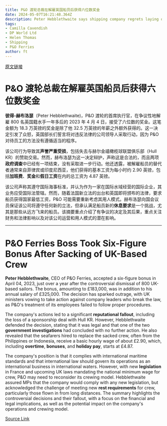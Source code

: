 ```yaml
---
title: P&O 渡轮总裁在解雇英国船员后获得六位数奖金
date: 2024-05-07T16:21:48.364Z
description: Peter Hebblethwaite says shipping company regrets laying off 800 sailors in 2022 but that decision was legal
tags: 
- Camilla Cavendish
- DP World Ltd
- Helen Thomas
- Shipping
- P&O Ferries
author: ft
---
```


[原文链接](https://ft.com/content/68713a8e-c353-40b9-b7c1-6b3c4501c36f)

# P&O 渡轮总裁在解雇英国船员后获得六位数奖金

**彼得-赫布洛瑟**（Peter Hebblethwaite)，P&O 渡轮的首席执行官，在争议性地解雇 800 名英国籍水手一年多后的 2023 年 4 月 4 日，接受了六位数的奖金。这笔金额为 18.3 万英镑的奖金是除了他 32.5 万英镑的年薪之外额外获得的。这一决定引发了众怒，英国部长们誓言将对违反法律的公司领导人采取行动，因为 P&O 对待员工的方法没有遵循适当的程序。

该公司行为导致其**声誉严重受损**，包括失去与赫尔金禧橄榄球联盟俱乐部（Hull KR）的赞助交易。然而，赫布洛瑟为这一决定辩护，声称这是合法的，而且两项**政府调查**中已经有一项结束，没有采取进一步行动。他还透露，被解雇船员的替代者通常来自菲律宾或印度尼西亚，他们获得的基本工资为每小时约 2.90 英镑，包括**加班费**、**奖金**和**假日工资**在内的总工资为 4.87 英镑。

该公司声称其遵守国际海事标准，并认为作为一家在国际水域经营的国际企业，其业务应受国际法管辖。然而，随着法国新立法的出台和英国即将颁布的法律，要求船员获得国家最低工资，P&O 可能需要重新考虑其用人模式。赫布洛瑟向国会议员保证该公司将遵守任何新的立法，但承认满足船员新的**休息要求**是一个挑战，尤其是那些从远方飞来的船员。该摘要重点介绍了有争议的决定及其后果，重点关注财务和法律影响以及对该公司运营和用人模式的潜在影响。

---

# P&O Ferries Boss Took Six-Figure Bonus After Sacking of UK-Based Crew 

**Peter Hebblethwaite**, CEO of P&O Ferries, accepted a six-figure bonus in April 04, 2023, just over a year after the controversial dismissal of 800 UK-based sailors. The bonus, amounting to £183,000, was in addition to his annual salary of £325,000. The decision has sparked outrage, with UK ministers vowing to take action against company leaders who break the law, as P&O's treatment of its employees failed to follow proper procedures. 

The company's actions led to a significant **reputational fallout**, including the loss of a sponsorship deal with Hull KR. However, Hebblethwaite defended the decision, stating that it was legal and that one of the two **government investigations** had concluded with no further action. He also revealed that the seafarers hired to replace the sacked crew, often from the Philippines or Indonesia, receive a basic hourly wage of about £2.90, which, including **overtime**, **bonuses**, and **holiday pay**, starts at £4.87. 

The company's position is that it complies with international maritime standards and that international law should govern its operations as an international business in international waters. However, with new **legislation** in France and upcoming UK laws mandating the national minimum wage for crew, P&O may need to reconsider its crewing model. Hebblethwaite assured MPs that the company would comply with any new legislation, but acknowledged the challenge of meeting new **rest requirements** for crew, particularly those flown in from long distances. The summary highlights the controversial decisions and their fallout, with a focus on the financial and legal implications, as well as the potential impact on the company's operations and crewing model.

[Source Link](https://ft.com/content/68713a8e-c353-40b9-b7c1-6b3c4501c36f)

